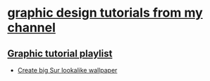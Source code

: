 # [graphic design tutorials from my channel](https://www.youtube.com/c/LarryMoore)
## [Graphic tutorial playlist](https://www.youtube.com/playlist?list=PLqr4STCEUjE49Xwq0o86EGjy-UqoM-KYc)
* [Create big Sur lookalike wallpaper](Create_big_Sur_lookalike_wallpaper.md)
